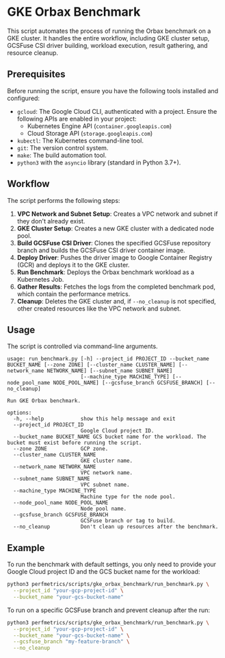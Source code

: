 # GKE Orbax Benchmark

This script automates the process of running the Orbax benchmark on a GKE cluster. It handles the entire workflow, including GKE cluster setup, GCSFuse CSI driver building, workload execution, result gathering, and resource cleanup.

## Prerequisites

Before running the script, ensure you have the following tools installed and configured:

-   `gcloud`: The Google Cloud CLI, authenticated with a project. Ensure the following APIs are enabled in your project:
    -   Kubernetes Engine API (`container.googleapis.com`)
    -   Cloud Storage API (`storage.googleapis.com`)
-   `kubectl`: The Kubernetes command-line tool.
-   `git`: The version control system.
-   `make`: The build automation tool.
-   `python3` with the `asyncio` library (standard in Python 3.7+).

## Workflow

The script performs the following steps:

1.  **VPC Network and Subnet Setup**: Creates a VPC network and subnet if they don't already exist.
2.  **GKE Cluster Setup**: Creates a new GKE cluster with a dedicated node pool.
3.  **Build GCSFuse CSI Driver**: Clones the specified GCSFuse repository branch and builds the GCSFuse CSI driver container image.
4.  **Deploy Driver**: Pushes the driver image to Google Container Registry (GCR) and deploys it to the GKE cluster.
5.  **Run Benchmark**: Deploys the Orbax benchmark workload as a Kubernetes Job.
6.  **Gather Results**: Fetches the logs from the completed benchmark pod, which contain the performance metrics.
7.  **Cleanup**: Deletes the GKE cluster and, if `--no_cleanup` is not specified, other created resources like the VPC network and subnet.

## Usage

The script is controlled via command-line arguments.

```
usage: run_benchmark.py [-h] --project_id PROJECT_ID --bucket_name BUCKET_NAME [--zone ZONE] [--cluster_name CLUSTER_NAME] [--network_name NETWORK_NAME] [--subnet_name SUBNET_NAME]
                        [--machine_type MACHINE_TYPE] [--node_pool_name NODE_POOL_NAME] [--gcsfuse_branch GCSFUSE_BRANCH] [--no_cleanup]

Run GKE Orbax benchmark.

options:
  -h, --help            show this help message and exit
  --project_id PROJECT_ID
                        Google Cloud project ID.
  --bucket_name BUCKET_NAME GCS bucket name for the workload. The bucket must exist before running the script.
  --zone ZONE           GCP zone.
  --cluster_name CLUSTER_NAME
                        GKE cluster name.
  --network_name NETWORK_NAME
                        VPC network name.
  --subnet_name SUBNET_NAME
                        VPC subnet name.
  --machine_type MACHINE_TYPE
                        Machine type for the node pool.
  --node_pool_name NODE_POOL_NAME
                        Node pool name.
  --gcsfuse_branch GCSFUSE_BRANCH
                        GCSFuse branch or tag to build.
  --no_cleanup          Don't clean up resources after the benchmark.
```

## Example

To run the benchmark with default settings, you only need to provide your Google Cloud project ID and the GCS bucket name for the workload:

```bash
python3 perfmetrics/scripts/gke_orbax_benchmark/run_benchmark.py \
  --project_id "your-gcp-project-id" \
  --bucket_name "your-gcs-bucket-name"
```

To run on a specific GCSFuse branch and prevent cleanup after the run:

```bash
python3 perfmetrics/scripts/gke_orbax_benchmark/run_benchmark.py \
  --project_id "your-gcp-project-id" \
  --bucket_name "your-gcs-bucket-name" \
  --gcsfuse_branch "my-feature-branch" \
  --no_cleanup
```
